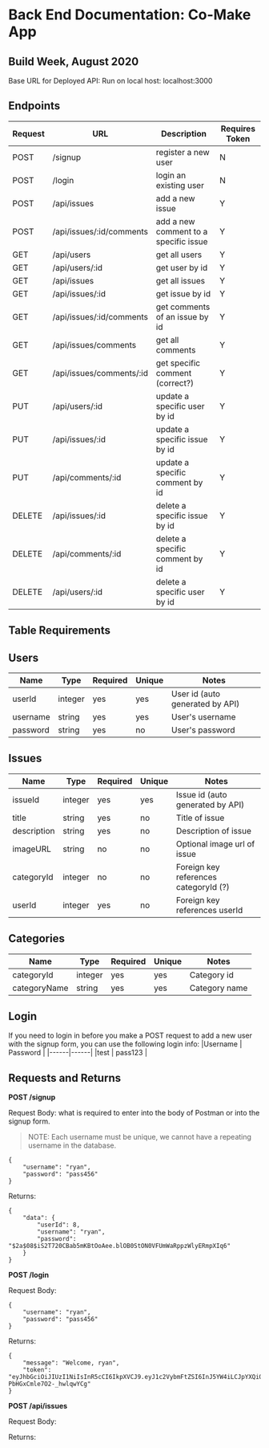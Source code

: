 # Back End Documentation: Co-Make App 
## Build Week, August 2020

Base URL for Deployed API: 
Run on local host: localhost:3000

## **Endpoints**

| Request | URL | Description | Requires Token |
|----------|----------|----------|----------|
|POST | /signup | register a new user | N |
|POST | /login | login an existing user | N |
|POST | /api/issues | add a new issue | Y |
|POST | /api/issues/:id/comments | add a new comment to a specific issue | Y|
|GET | /api/users | get all users | Y |
|GET | /api/users/:id | get  user by id | Y |
|GET | /api/issues | get all issues | Y |
|GET | /api/issues/:id | get issue by id | Y |
|GET | /api/issues/:id/comments | get comments of an issue by id | Y|
|GET | /api/issues/comments | get all comments | Y |
|GET | /api/issues/comments/:id | get specific comment (correct?)| Y |
|PUT | /api/users/:id | update a specific user by id | Y |
|PUT | /api/issues/:id | update a specific issue by id | Y|
|PUT | /api/comments/:id | update a specific comment by id | Y |
|DELETE | /api/issues/:id | delete a specific issue by id | Y |
|DELETE | /api/comments/:id | delete a specific comment by id | Y |
|DELETE | /api/users/:id | delete a specific user by id | Y |

## **Table Requirements**

## **Users**
|Name | Type | Required | Unique | Notes |
|------|------|------|------|------|
| userId | integer | yes | yes | User id (auto generated by API) |
|username | string | yes | yes | User's username |
|password | string | yes | no| User's password |


## **Issues**
|Name | Type | Required | Unique | Notes |
|------|------|------|------|------|
| issueId | integer | yes | yes | Issue id (auto generated by API)|
|title | string | yes | no | Title of issue |
|description | string | yes | no | Description of issue |
|imageURL | string | no | no | Optional image url of issue |
|categoryId | integer | no | no | Foreign key references categoryId (?)
|userId | integer | yes | no | Foreign key references userId |

## **Categories**
|Name | Type | Required | Unique | Notes |
|------|------|------|------|------|
|categoryId | integer | yes | yes | Category id |
|categoryName | string | yes | yes | Category name |

## **Login**
If you need to login in before you make a POST request to add a new user with the signup form, you can use the following login info:
|Username | Password | 
|------|------|
|test | pass123 |

## **Requests and Returns**
**POST /signup**

Request Body: what is required to enter into the body of Postman or into the signup form. 
>NOTE: Each username must be unique, we cannot have a repeating username in the database.
```
{
    "username": "ryan",
    "password": "pass456"
}
```
Returns:
```
{
    "data": {
        "userId": 8,
        "username": "ryan",
        "password": "$2a$08$iS2T720CBab5mKBtOoAee.blOB0StON0VFUmWaRppzWlyERmpXIq6"
    }
}

```

**POST /login**

Request Body:
```
{
    "username": "ryan",
    "password": "pass456"
}
```

Returns:
```
{
    "message": "Welcome, ryan",
    "token": "eyJhbGciOiJIUzI1NiIsInR5cCI6IkpXVCJ9.eyJ1c2VybmFtZSI6InJ5YW4iLCJpYXQiOjE1OTgyMDg1MTYsImV4cCI6MTU5ODI5NDkxNn0.DbKCOERt2jNfYb3anBKv-PbHGxCmle7O2-_hwlqwYCg"
}
```

**POST /api/issues**

Request Body:

Returns: